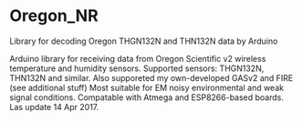 # Oregon_NR
Library for decoding Oregon THGN132N and THN132N data by Arduino

Arduino library for receiving data from Oregon Scientific v2 wireless temperature and humidity sensors.
Supported sensors: THGN132N, THN132N and similar. Also supporeted my own-developed GASv2 and FIRE (see additional stuff)
Most suitable for EM noisy environmental and weak signal conditions. 
Compatable with Atmega and ESP8266-based boards.
Las update 14 Apr 2017.



